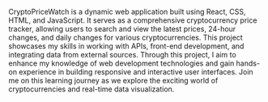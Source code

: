 CryptoPriceWatch is a dynamic web application built using React, CSS, HTML, and JavaScript. It serves as a comprehensive cryptocurrency price tracker, allowing users to search and view the latest prices, 24-hour changes, and daily changes for various cryptocurrencies. This project showcases my skills in working with APIs, front-end development, and integrating data from external sources. Through this project, I aim to enhance my knowledge of web development technologies and gain hands-on experience in building responsive and interactive user interfaces. Join me on this learning journey as we explore the exciting world of cryptocurrencies and real-time data visualization.